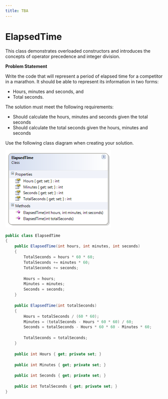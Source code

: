 ```yaml
---
title: TBA
---
```

# ElapsedTime

This class demonstrates overloaded constructors and introduces the concepts of operator precedence and integer division.

**Problem Statement**

Write the code that will represent a period of elapsed time for a competitor in a marathon. It should be able to represent its information in two forms:

* Hours, minutes and seconds, and
* Total seconds. 

The solution must meet the following requirements:

* Should calculate the hours, minutes and seconds given the total seconds
* Should calculate the total seconds given the hours, minutes and seconds

Use the following class diagram when creating your solution.

![ElapsedTime Class Diagram](./E-ElapsedTime.png)

```csharp
public class ElapsedTime
{
    public ElapsedTime(int hours, int minutes, int seconds)
    {
        TotalSeconds = hours * 60 * 60;
        TotalSeconds += minutes * 60;
        TotalSeconds += seconds;

        Hours = hours;
        Minutes = minutes;
        Seconds = seconds;
    }

    public ElapsedTime(int totalSeconds)
    {
        Hours = totalSeconds / (60 * 60);
        Minutes = (totalSeconds - Hours * 60 * 60) / 60;
        Seconds = totalSeconds - Hours * 60 * 60 - Minutes * 60;

        TotalSeconds = totalSeconds;
    }

    public int Hours { get; private set; }

    public int Minutes { get; private set; }

    public int Seconds { get; private set; }

    public int TotalSeconds { get; private set; }
}
```
